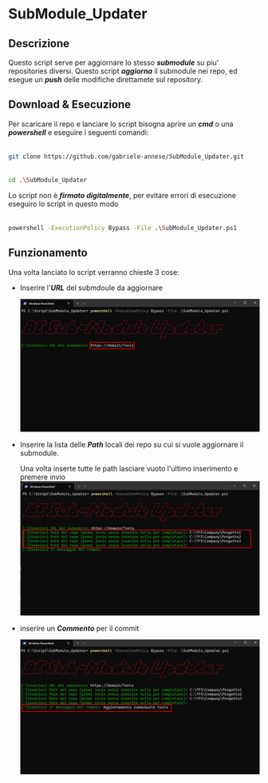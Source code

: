 # SubModule_Updater

  

## Descrizione

Questo script serve per aggiornare lo stesso ***submodule*** su piu' repositories diversi.
Questo script ***aggiorna*** il submodule nei repo, ed esegue un ***push*** delle modifiche direttamete sul repository.

## Download & Esecuzione

Per scaricare il repo e lanciare lo script bisogna aprire un ***cmd*** o una ***powershell*** e eseguire i seguenti comandi:

```bash

git clone https://github.com/gabriele-annese/SubModule_Updater.git

```

```bash

cd .\SubModule_Updater

```
Lo script non è ***firmato digitalmente***, per evitare errori di esecuzione eseguiro lo script in questo modo 

```bash

powershell -ExecutionPolicy Bypass -File .\SubModule_Updater.ps1

```
## Funzionamento

Una volta lanciato lo script verranno chieste 3 cose:

* Inserire l'***URL*** del submdoule da aggiornare 

    ![Alt text](./img/URLSubModule.png)

* Inserire la lista delle ***Path*** locali dei repo su cui si vuole aggiornare il submodule.

    Una volta inserte tutte le path lasciare vuoto l'ultimo inserimento e premere invio
    ![Alt text](./img/Path.png)

* inserire un ***Commento*** per il commit 

    ![Alt text](./img/Commit.png)
